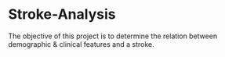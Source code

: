 # Stroke-Analysis
The objective of this project is to determine the relation between demographic &amp; clinical features and a stroke.
